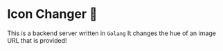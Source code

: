 # Icon Changer 🎨

This is a backend server written in `Golang`
It changes the hue of an image URL that is provided!
